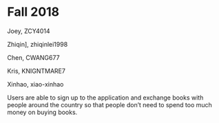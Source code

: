# Fall 2018
Joey, ZCY4014

Zhiqin], zhiqinlei1998

Chen, CWANG677

Kris, KNIGNTMARE7

Xinhao, xiao-xinhao

Users are able to sign up to the application and exchange books with people around the country so that people don’t need to spend too much money on buying books.
